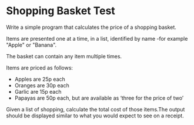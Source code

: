 # Shopping Basket Test

Write a simple program that calculates the price of a shopping basket.

Items are presented one at a time, in a list, identified by name -for example "Apple" or "Banana".

The basket can contain any item multiple times.

Items are priced as follows:
* Apples are 25p each
* Oranges are 30p each
* Garlic are 15p each
* Papayas are 50p each, but are available as ‘three for the price of two’

Given a list of shopping, calculate the total cost of those items.The output should be displayed similar to what you would expect to see on a receipt.
